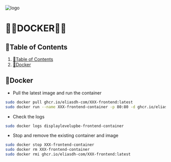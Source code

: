 ![logo](https://eliasdh.com/assets/media/images/logo-github.png)
# 💙🤍DOCKER🤍💙

## 📘Table of Contents

1. [📘Table of Contents](#📘table-of-contents)
2. [🚀Docker](#🚀docker)

## 🚀Docker

- Pull the latest image and run the container
```bash
sudo docker pull ghcr.io/eliasdh-com/XXX-frontend:latest
sudo docker run --name XXX-frontend-container -p 80:80 -d ghcr.io/eliasdh-com/XXX-frontend:latest
```

- Check the logs
```bash
sudo docker logs displaylevelupbe-frontend-container
```

- Stop and remove the existing container and image
```bash
sudo docker stop XXX-frontend-container
sudo docker rm XXX-frontend-container
sudo docker rmi ghcr.io/eliasdh-com/XXX-frontend:latest
```